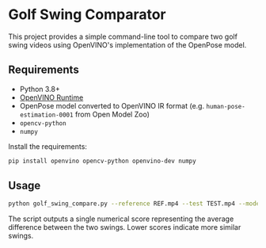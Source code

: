 # Golf Swing Comparator

This project provides a simple command-line tool to compare two golf swing videos using OpenVINO's implementation of the OpenPose model.

## Requirements
- Python 3.8+
- [OpenVINO Runtime](https://docs.openvino.ai/latest/openvino_docs_install_guides.html)
- OpenPose model converted to OpenVINO IR format (e.g. `human-pose-estimation-0001` from Open Model Zoo)
- `opencv-python`
- `numpy`

Install the requirements:

```bash
pip install openvino opencv-python openvino-dev numpy 
```

## Usage

```bash
python golf_swing_compare.py --reference REF.mp4 --test TEST.mp4 --model human-pose-estimation-0001.xml
```

The script outputs a single numerical score representing the average difference between the two swings. Lower scores indicate more similar swings.
